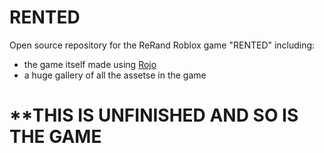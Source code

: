 # RENTED
Open source repository for the ReRand Roblox game "RENTED" including: 

- the game itself made using [Rojo](https://rojo.space)
- a huge gallery of all the assetse in the game

# **THIS IS UNFINISHED AND SO IS THE GAME
